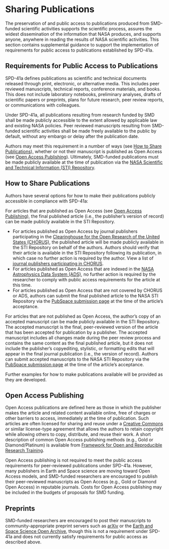 # Sharing Publications
The preservation of and public access to publications produced from SMD-funded scientific activities supports the scientific process, assures the widest dissemination of the information that NASA produces, and supports anyone, anywhere in reading the results of NASA scientific activities. This section contains supplemental guidance to support the implementation of requirements for public access to publications established by SPD-41a.

## Requirements for Public Access to Publications
SPD-41a defines publications as scientific and technical documents released through print, electronic, or alternative media. This includes peer reviewed manuscripts, technical reports, conference materials, and books. This does not include laboratory notebooks, preliminary analyses, drafts of scientific papers or preprints, plans for future research, peer review reports, or communications with colleagues. 

Under SPD-41a, all publications resulting from research funded by SMD shall be made publicly accessible to the extent allowed by applicable law and existing NASA policies. Peer reviewed manuscripts resulting from SMD-funded scientific activities shall be made freely available to the public by default, without any embargo or delay after the publication date. 

Authors may meet this requirement in a number of ways (see [How to Share Publications](#how-to-share-publications)), whether or not their manuscript is published as Open Access (see [Open Access Publishing](#open-access-publishing)). Ultimately, SMD-funded publications must be made publicly available at the time of publication via the [NASA Scientific and Technical Information (STI) Repository](https://ntrs.nasa.gov/).  

## How to Share Publications
Authors have several options for how to make their publications publicly accessible in compliance with SPD-41a:

For articles that are published as Open Access (see [Open Access Publishing](#open-access-publishing)), the final published article (i.e., the publisher’s version of record) can be made publicly available in the STI Repository.
* For articles published as Open Access by journal publishers participating in the [Clearinghouse for the Open Research of the United States (CHORUS)](https://www.chorusaccess.org/), the published article will be made publicly available in the STI Repository on behalf of the authors. Authors should verify that their article is available in the STI Repository following its publication, in which case no further action is required by the author. View a list of [journal publishers participating in CHORUS](https://www.chorusaccess.org/about/our-members/).
* For articles published as Open Access that are indexed in the [NASA Astrophysics Data System (ADS)](https://ui.adsabs.harvard.edu/), no further action is required by the researcher to comply with public access requirements for the article at this time. 
* For articles published as Open Access that are not covered by CHORUS or ADS, authors can submit the final published article to the NASA STI Repository via the [PubSpace submission page](https://sti.nasa.gov/submit-to-pubspace/) at the time of the article’s acceptance.

For articles that are not published as Open Access, the author’s copy of an accepted manuscript can be made publicly available in the STI Repository. The accepted manuscript is the final, peer-reviewed version of the article that has been accepted for publication by a publisher. The accepted manuscript includes all changes made during the peer review process and contains the same content as the final published article, but it does not include the publisher’s copyediting, stylistic, or formatting edits that will appear in the final journal publication (i.e., the version of record). Authors can submit accepted manuscripts to the NASA STI Repository via the [PubSpace submission page](https://sti.nasa.gov/submit-to-pubspace/) at the time of the article’s acceptance. 

Further examples for how to make publications available will be provided as they are developed.  

## Open Access Publishing
Open Access publications are defined here as those in which the publisher makes the article and related content available online, free of charges or other barriers to access, immediately at the time of publication. Such articles are often licensed for sharing and reuse under a [Creative Commons](https://creativecommons.org/about/cclicenses/) or similar license-type agreement that allows the authors to retain copyright while allowing others to copy, distribute, and reuse their work. A short description of common Open Access publishing methods (e.g., Gold or Diamond/Platinum) is available from [Framework for Open and Reproducible Research Training](https://forrt.org/glossary/open-access/).

Open Access publishing is not required to meet the public access requirements for peer-reviewed publications under SPD-41a. However, many publishers in Earth and Space science are moving toward Open Access models, and SMD-funded researchers are encouraged to publish their peer-reviewed manuscripts as Open Access (e.g., Gold or Diamond Open Access) in reputable journals. Costs for Open Access publishing may be included in the budgets of proposals for SMD funding. 

## Preprints
SMD-funded researchers are encouraged to post their manuscripts to community-appropriate preprint servers such as [arXiv](https://arxiv.org/) or the [Earth and Space Science Open Archive](https://www.essoar.org/), though this is not a requirement under SPD-41a and does not currently satisfy requirements for public access as described above.  
